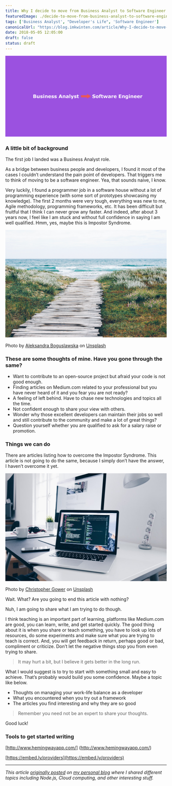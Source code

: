 ```yaml
---
title: Why I decide to move from Business Analyst to Software Engineer
featuredImage: ./decide-to-move-from-business-analyst-to-software-engineer.png
tags: ['Business Analyst', "Developer's Life", 'Software Engineer']
canonicalUrl: "https://blog.imkwinten.com/article/Why-I-decide-to-move-from-Business-Analyst-to-Software-Engineer"
date: 2018-05-05 12:05:00
draft: false
status: draft
---
```


![](./decide-to-move-from-business-analyst-to-software-engineer.png)

### A little bit of background

The first job I landed was a Business Analyst role. 

As a bridge between business people and developers, I found it most of the cases I couldn’t understand the pain point of developers. That triggers me to think of moving to be a software engineer. Yea, that sounds naive, I know.

Very luckily, I found a programmer job in a software house without a lot of programming experience (with some sort of prototypes showcasing my knowledge). The first 2 months were very tough, everything was new to me, Agile methodology, programming frameworks, etc. It has been difficult but fruitful that I think I can never grow any faster. And indeed, after about 3 years now, I feel like I am stuck and without full confidence in saying I am well qualified. Hmm, yes, maybe this is Impostor Syndrome.

![](./aleksandra-boguslawska-MS7KD9Ti7FQ-unsplash.jpg)

Photo by [Aleksandra Boguslawska](https://unsplash.com/@aleksandraboguslawska?utm_source=unsplash&utm_medium=referral&utm_content=creditCopyText) on [Unsplash](https://unsplash.com/@aleksandraboguslawska?utm_source=unsplash&utm_medium=referral&utm_content=creditCopyText)

### These are some thoughts of mine. Have you gone through the same?

- Want to contribute to an open-source project but afraid your code is not good enough.
- Finding articles on Medium.com related to your professional but you have never heard of it and you fear you are not ready?
- A feeling of left behind. Have to chase new technologies and topics all the time.
- Not confident enough to share your view with others.
- Wonder why those excellent developers can maintain their jobs so well and still contribute to the community and make a lot of great things?
- Question yourself whether you are qualified to ask for a salary raise or promotion.

### Things we can do
There are articles listing how to overcome the Impostor Syndrome. This article is not going to do the same, because I simply don’t have the answer, I haven’t overcome it yet.

![](./photo-1498050108023-c5249f4df085.jpeg)

Photo by [Christopher Gower](https://unsplash.com/@cgower/?utm_source=Kwinten_Blog&utm_medium=referral) on [Unsplash](https://unsplash.com/?utm_source=Kwinten_Blog&utm_medium=referral)

Wait. What? Are you going to end this article with nothing?

Nuh, I am going to share what I am trying to do though.

I think teaching is an important part of learning, platforms like Medium.com are good, you can learn, write, and get started quickly. The good thing about it is when you share or teach something, you have to look up lots of resources, do some experiments and make sure what you are trying to teach is correct. And, you will get feedback in return, perhaps good or bad, compliment or criticize. Don’t let the negative things stop you from even trying to share.

> It may hurt a bit, but I believe it gets better in the long run.

What I would suggest is to try to start with something small and easy to achieve. That’s probably would build you some confidence. Maybe a topic like below.

- Thoughts on managing your work-life balance as a developer
- What you encountered when you try out a framework
- The articles you find interesting and why they are so good

> Remember you need not be an expert to share your thoughts.

Good luck!

### Tools to get started writing
[http://www.hemingwayapp.com/]
(http://www.hemingwayapp.com/)

[https://embed.ly/providers](https://embed.ly/providers)

----------

*This article [originally posted](https://blog.imkwinten.com/article/Why-I-decide-to-move-from-Business-Analyst-to-Software-Engineer?utm_source=medium&utm_medium=referral) on [my personal blog](https://blog.imkwinten.com/?utm_source=medium&utm_medium=referral) where I shared different topics including Node.js, Cloud computing, and other interesting stuff.*

